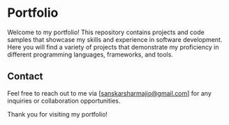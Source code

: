 # Portfolio

Welcome to my portfolio! This repository contains projects and code samples that showcase my skills and experience in software development. Here you will find a variety of projects that demonstrate my proficiency in different programming languages, frameworks, and tools.


## Contact

Feel free to reach out to me via [sanskarsharmajio@gmail.com] for any inquiries or collaboration opportunities.

Thank you for visiting my portfolio!